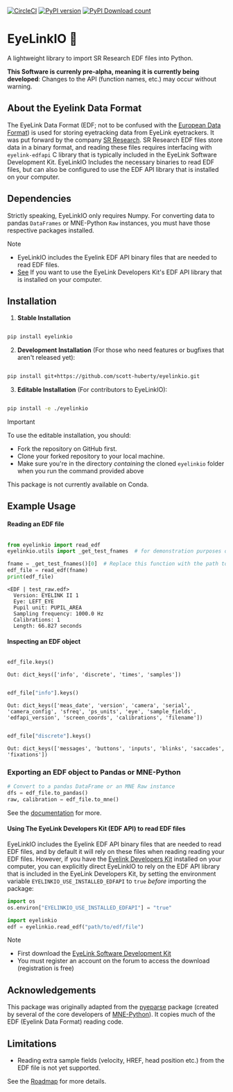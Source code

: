 [![CircleCI](https://dl.circleci.com/status-badge/img/gh/scott-huberty/eyelinkio/tree/main.svg?style=svg)](https://dl.circleci.com/status-badge/redirect/gh/scott-huberty/eyelinkio/tree/main)
[![PyPI version](https://badge.fury.io/py/eyelinkio.svg)](https://badge.fury.io/py/eyelinkio)
[![PyPI Download count](https://static.pepy.tech/badge/eyelinkio)](https://pepy.tech/project/eyelinkio)

# EyeLinkIO 👀

A lightweight library to import SR Research EDF files into Python.

**This Software is currenly pre-alpha, meaning it is currently being developed**: Changes to the API (function names, etc.) may occur without warning.

## About the Eyelink Data Format

The EyeLink Data Format (EDF; not to be confused with the
[European Data Format](<https://www.edfplus.info>)) is used for storing eyetracking data
from EyeLink eyetrackers. It was put forward by the company
[SR Research](<https://www.sr-research.com>). SR Research EDF files store data in a
binary format, and reading these files requires interfacing with ``eyelink-edfapi`` C
library that is typically included in the EyeLink Software Development Kit. EyeLinkIO
Includes the necessary binaries to read EDF files, but can also be configured to use the
EDF API library that is installed on your computer.

## Dependencies

Strictly speaking, EyeLinkIO only requires Numpy. For converting data to pandas ``DataFrames`` or MNE-Python ``Raw`` instances, you must have those respective packages installed.

> [!NOTE]
>
> - EyeLinkIO includes the Eyelink EDF API binary files that are needed to read EDF files.
> - [See](#using-the-eyelink-developers-kit-edf-api-to-read-edf-files) If you want to use the EyeLink Developers Kit's EDF API library that is installed on your computer.

## Installation

1. **Stable Installation**

```bash

pip install eyelinkio
```

2. **Development Installation** (For those who need features or bugfixes that aren't released yet):

```bash

pip install git+https://github.com/scott-huberty/eyelinkio.git
```
3. **Editable Installation** (For contributors to EyeLinkIO):

```bash

pip install -e ./eyelinkio
```

> [!IMPORTANT]  
> To use the editable installation, you should:
>
>- Fork the repository on GitHub first.
>- Clone your forked repository to your local machine.
>- Make sure you're in the directory *containing* the cloned `eyelinkio` folder when you run the command provided above

This package is not currently available on Conda.

## Example Usage

#### Reading an EDF file

```python

from eyelinkio import read_edf
eyelinkio.utils import _get_test_fnames  # for demonstration purposes only

fname = _get_test_fnames()[0]  # Replace this function with the path to your EDF file
edf_file = read_edf(fname)
print(edf_file)
```

```console
<EDF | test_raw.edf> 
  Version: EYELINK II 1 
  Eye: LEFT_EYE 
  Pupil unit: PUPIL_AREA 
  Sampling frequency: 1000.0 Hz 
  Calibrations: 1 
  Length: 66.827 seconds 
```

#### Inspecting an EDF object

```python

edf_file.keys()
```

```console
Out: dict_keys(['info', 'discrete', 'times', 'samples'])
```

```python

edf_file["info"].keys()
```

```console
Out: dict_keys(['meas_date', 'version', 'camera', 'serial', 'camera_config', 'sfreq', 'ps_units', 'eye', 'sample_fields', 'edfapi_version', 'screen_coords', 'calibrations', 'filename'])
```

```python

edf_file["discrete"].keys()
```

```console
Out: dict_keys(['messages', 'buttons', 'inputs', 'blinks', 'saccades', 'fixations'])
```

### Exporting an EDF object to Pandas or MNE-Python

```python
# Convert to a pandas DataFrame or an MNE Raw instance
dfs = edf_file.to_pandas()
raw, calibration = edf_file.to_mne()
```

See the [documentation](https://scott-huberty.github.io/eyelinkio/) for more.

#### Using The EyeLink Developers Kit (EDF API) to read EDF files

EyeLinkIO includes the Eyelink EDF API binary files that are needed to read EDF files,
and by default it will rely on these files when reading reading your EDF files. However,
if you have the
[Eyelink Developers Kit](https://www.sr-research.com/support/forum-9.html)
installed on your computer, you can explicitly direct
EyeLinkIO to rely on the EDF API library that is included in the EyeLink Developers Kit,
by setting the environment variable `EYELINKIO_USE_INSTALLED_EDFAPI` to `true` *before*
importing the package:

```python
import os
os.environ["EYELINKIO_USE_INSTALLED_EDFAPI"] = "true"

import eyelinkio
edf = eyelinkio.read_edf("path/to/edf/file")
```

> [!NOTE]
>
> - First download the [EyeLink Software Development Kit](<https://www.sr-research.com/support/forum-3.html>)
> - You must register an account on the forum to access the download (registration is free)

## Acknowledgements

This package was originally adapted from the [pyeparse](<https://github.com/pyeparse/pyeparse>) package (created by several of the core developers of [MNE-Python](<https://mne.tools/dev/index.html>)). It copies much of the EDF (Eyelink Data Format) reading code.

## Limitations

- Reading extra sample fields (velocity, HREF, head position etc.) from the EDF file is not yet supported.

See the [Roadmap](https://scott-huberty.github.io/eyelinkio/roadmap.html) for more details.
